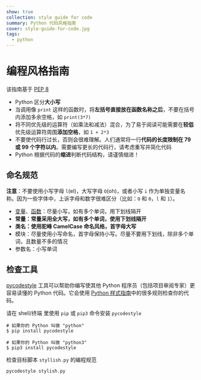 ```yaml
---
show: true
collection: style guide for code
summary: Python 代码风格指南
cover: style-guide-for-code.jpg
tags:
  - python
---
```


# 编程风格指南
该指南基于 [PEP 8](https://www.python.org/dev/peps/pep-0008/)

* Python 区分**大小写**
* 当调用像 `print` 这样的函数时，将**左括号直接放在函数名称之后**，不要在括号内添加多余空格，如 `print(3*7)`
* 将不同优先级的运算符（如乘法和减法）混合，为了易于阅读可能需要在**较低**优先级运算符周围**添加空格**，如 `1 + 2*3`
* 不要使代码行过长，否则会很难理解。人们通常将一行**代码的长度限制在 79 或 99 个字符以内**。需要编写更长的代码行，请考虑重写并简化代码
* Python 根据代码的**缩进**判断代码结构，请谨慎缩进！

## 命名规范
**注意**：不要使用小写字母 `l`(el)，大写字母 `O`(oh)，或者小写 `i` 作为单独变量名称。因为一些字体中，上诉字母和数字很难区分（比如：`O` 和 `0`，`l` 和 `1`）。

* [变量](变量.md)、[函数](函数.md)：尽量小写，如有多个单词，用下划线隔开
* **常量：常量采用全大写，如有多个单词，使用下划线隔开**
* **类名：使用驼峰 CamelCase 命名风格，首字母大写**
* 模块：尽量使用小写命名，首字母保持小写。尽量不要用下划线，除非多个单词，且数量不多的情况
* 参数名：小写单词

## 检查工具
[pycodestyle](https://pypi.org/project/pycodestyle/) 工具可以帮助你编写使其他 Python 程序员（包括项目审阅专家）更容易读懂的 Python 代码。它会使用 [Python 样式指南](https://www.python.org/dev/peps/pep-0008/)中的很多规则检查你的代码。

请在 shell/终端 里使用 `pip` 或 `pip3` 命令安装 `pycodestyle`

```shell
# 如果你的 Python 叫做 "python"
$ pip install pycodestyle

# 如果你的 Python 叫做 "python3"
$ pip3 install pycodestyle
```

检查目标脚本 `styllish.py` 的编程规范

```shell
pycodestyle stylish.py
```
